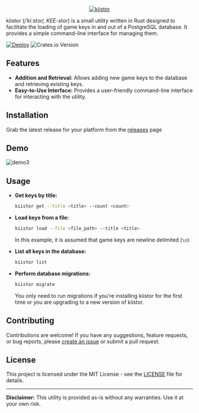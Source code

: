 <p align="center">
  <a href="https://github.com/tatupesonen/kiistor">
    <picture>
      <source media="(prefers-color-scheme: dark)" srcset="https://github.com/tatupesonen/kiistor/assets/7150217/89625127-4602-4bff-9186-3c5b8417f305">
      <img src="https://github.com/tatupesonen/kiistor/assets/7150217/89625127-4602-4bff-9186-3c5b8417f305" alt="kiistor" />
    </picture>
  </a>


kiistor (_/ˈkiːstɔr/, KEE-stor_) is a small utility written in Rust designed to facilitate the loading of game keys in and out of a PostgreSQL database. It provides a simple command-line interface for managing them.
</p>

[![Deploy](https://github.com/tatupesonen/kiistor/actions/workflows/release.yml/badge.svg)](https://github.com/tatupesonen/kiistor/actions/workflows/release.yml)
![Crates.io Version](https://img.shields.io/crates/v/kiistor)

## Features
- **Addition and Retrieval:** Allows adding new game keys to the database and retrieving existing keys.
- **Easy-to-Use Interface:** Provides a user-friendly command-line interface for interacting with the utility.

## Installation
Grab the latest release for your platform from the [releases](https://github.com/tatupesonen/kiistor/releases/latest) page

## Demo
![demo3](https://github.com/tatupesonen/kiistor/assets/7150217/82383c34-98c9-4cd9-828e-cc3f29f2756a)


## Usage

- **Get keys by title:**

  ```bash
  kiistor get --title <title> --count <count>
  ```

- **Load keys from a file:**

  ```bash
  kiistor load --file <file_path> --title <title>
  ```
  In this example, it is assumed that game keys are newline delimited (`\n`)

- **List all keys in the database:**

  ```bash
  kiistor list
  ```

- **Perform database migrations:**

  ```bash
  kiistor migrate
  ```
  You only need to run migrations if you're installing kiistor for the first time or you are upgrading to a new version of kiistor.

## Contributing

Contributions are welcome! If you have any suggestions, feature requests, or bug reports, please [create an issue](https://github.com/tatupesonen/kiistor/issues) or submit a pull request.

## License

This project is licensed under the MIT License - see the [LICENSE](LICENSE) file for details.

---

**Disclaimer:** This utility is provided as-is without any warranties. Use it at your own risk.
